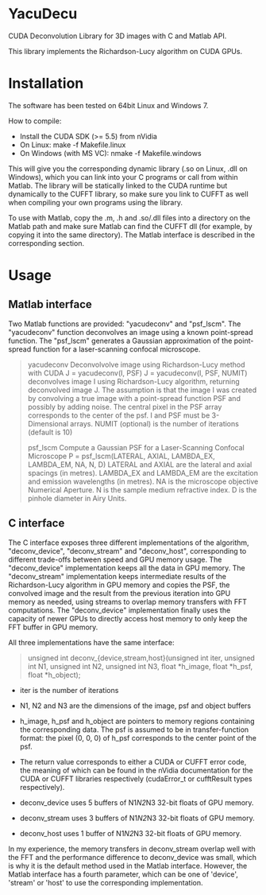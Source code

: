 YacuDecu
========

CUDA Deconvolution Library for 3D images with C and Matlab API.

This library implements the Richardson-Lucy algorithm on CUDA GPUs.

Installation
============

The software has been tested on 64bit Linux and Windows 7.

How to compile:

- Install the CUDA SDK (>= 5.5) from nVidia
- On Linux: make -f Makefile.linux
- On Windows (with MS VC): nmake -f Makefile.windows

This will give you the corresponding dynamic library (.so on Linux, .dll on
Windows), which you can link into your C programs or call from within Matlab.
The library will be statically linked to the CUDA runtime but dynamically to
the CUFFT library, so make sure you link to CUFFT as well when compiling your
own programs using the library.

To use with Matlab, copy the .m, .h and .so/.dll files into a directory on the
Matlab path and make sure Matlab can find the CUFFT dll (for example, by
copying it into the same directory). The Matlab interface is described in the
corresponding section.

Usage
=====

Matlab interface
----------------

Two Matlab functions are provided: "yacudeconv" and "psf_lscm". The
"yacudeconv" function deconvolves an image using a known point-spread function.
The "psf_lscm" generates a Gaussian approximation of the point-spread function
for a laser-scanning confocal microscope.

>  yacudeconv Deconvolvolve image using Richardson-Lucy method with CUDA
>  J = yacudeconv(I, PSF) 
>  J = yacudeconv(I, PSF, NUMIT)
>  deconvolves image I using Richardson-Lucy algorithm, returning 
>  deconvolved image J. The assumption is that the image I was created 
>  by convolving a true image with a point-spread function PSF and 
>  possibly by adding noise. The central pixel in the PSF array corresponds
>  to the center of the psf.
>  I and PSF must be 3-Dimensional arrays. 
>  NUMIT (optional) is the number of iterations (default is 10)
>
>  psf_lscm Compute a Gaussian PSF for a Laser-Scanning Confocal Microscope
>  P = psf_lscm(LATERAL, AXIAL, LAMBDA_EX, LAMBDA_EM, NA, N, D)
>  LATERAL and AXIAL are the lateral and axial spacings (in metres).
>  LAMBDA_EX and LAMBDA_EM are the excitation and emission wavelengths (in
>  metres).
>  NA is the microscope objective Numerical Aperture.
>  N is the sample medium refractive index.
>  D is the pinhole diameter in Airy Units.

C interface
-----------

The C interface exposes three different implementations of the algorithm,
"deconv_device", "deconv_stream" and "deconv_host", corresponding to different
trade-offs between speed and GPU memory usage. The "deconv_device"
implementation keeps all the data in GPU memory. The "deconv_stream"
implementation keeps intermediate results of the Richardson-Lucy algorithm in
GPU memory and copies the PSF, the convolved image and the result from the
previous iteration into GPU memory as needed, using streams to overlap memory
transfers with FFT computations. The "deconv_device" implementation finally
uses the capacity of newer GPUs to directly access host memory to only keep the
FFT buffer in GPU memory.

All three implementations have the same interface:

> unsigned int deconv_{device,stream,host}(unsigned int iter, 
>                                          unsigned int N1, 
>                                          unsigned int N2, 
>                                          unsigned int N3, 
>                                          float *h_image, 
>                                          float *h_psf, 
>                                          float *h_object);
> 

* iter is the number of iterations
* N1, N2 and N3 are the dimensions of the image, psf and object buffers
* h_image, h_psf and h_object are pointers to memory regions containing the
  corresponding data. The psf is assumed to be in transfer-function format: the
  pixel (0, 0, 0) of h_psf corresponds to the center point of the psf.
* The return value corresponds to either a CUDA or CUFFT error code, the
  meaning of which can be found in the nVidia documentation for the CUDA or
  CUFFT libraries respectively (cudaError_t or cufftResult types respectively).

* deconv_device uses 5 buffers of N1*N2*N3 32-bit floats of GPU memory.
* deconv_stream uses 3 buffers of N1*N2*N3 32-bit floats of GPU memory.
* deconv_host uses 1 buffer of N1*N2*N3 32-bit floats of GPU memory.

In my experience, the memory transfers in deconv_stream overlap well with the
FFT and the performance difference to deconv_device was small, which is why it
is the default method used in the Matlab interface. However, the Matlab
interface has a fourth parameter, which can be one of 'device', 'stream' or
'host' to use the corresponding implementation.
